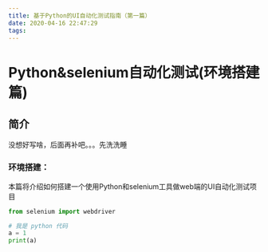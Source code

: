 ```yaml
---
title: 基于Python的UI自动化测试指南（第一篇）
date: 2020-04-16 22:47:29
tags:
---
```


# Python&selenium自动化测试(环境搭建篇)
## 简介
没想好写啥，后面再补吧。。。先洗洗睡
### 环境搭建：
本篇将介绍如何搭建一个使用Python和selenium工具做web端的UI自动化测试项目
```python
from selenium import webdriver

# 我是 python 代码
a = 1
print(a)

```
